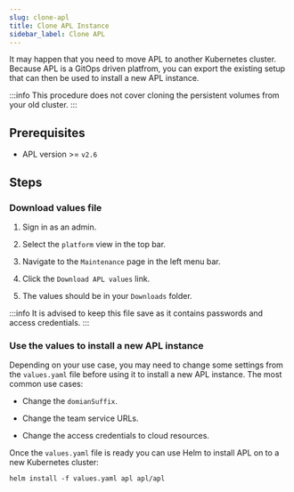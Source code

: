 ```yaml
---
slug: clone-apl
title: Clone APL Instance
sidebar_label: Clone APL
---
```


It may happen that you need to move APL to another Kubernetes cluster. Because APL is a GitOps driven platfrom, you can export the existing setup that can then be used to install a new APL instance.

:::info
This procedure does not cover cloning the persistent volumes from your old cluster.
:::

## Prerequisites

- APL version >= `v2.6`

## Steps

### Download values file

1. Sign in as an admin.

2. Select the `platform` view in the top bar.

3. Navigate to the `Maintenance` page in the left menu bar.

4. Click the `Download APL values` link.

5. The values should be in your `Downloads` folder.

:::info
It is advised to keep this file save as it contains passwords and access credentials.
:::

### Use the values to install a new APL instance

Depending on your use case, you may need to change some settings from the `values.yaml` file before using it to install a new APL instance. The most common use cases:

- Change the `domianSuffix`.

- Change the team service URLs.

- Change the access credentials to cloud resources.

Once the `values.yaml` file is ready you can use Helm to install APL on to a new Kubernetes cluster:

```
helm install -f values.yaml apl apl/apl
```
